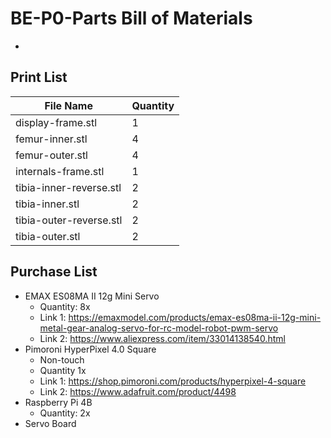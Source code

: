 # BE-P0-Parts Bill of Materials
-

## Print List

| File Name                  | Quantity |
|----------------------------|----------|
| display-frame.stl          | 1        |
| femur-inner.stl            | 4        |
| femur-outer.stl            | 4        |
| internals-frame.stl        | 1        |
| tibia-inner-reverse.stl    | 2        |
| tibia-inner.stl            | 2        |
| tibia-outer-reverse.stl    | 2        |
| tibia-outer.stl            | 2        |


## Purchase List

- EMAX ES08MA II 12g Mini Servo
    - Quantity: 8x
    - Link 1: https://emaxmodel.com/products/emax-es08ma-ii-12g-mini-metal-gear-analog-servo-for-rc-model-robot-pwm-servo
    - Link 2: https://www.aliexpress.com/item/33014138540.html
- Pimoroni HyperPixel 4.0 Square
    - Non-touch
    - Quantity 1x
    - Link 1: https://shop.pimoroni.com/products/hyperpixel-4-square
    - Link 2: https://www.adafruit.com/product/4498
- Raspberry Pi 4B
    - Quantity: 2x
- Servo Board